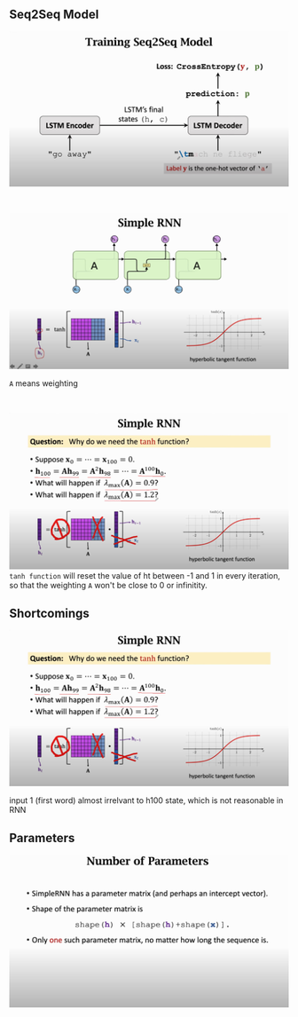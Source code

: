 ## Seq2Seq Model

![](figure1.png)

<br>

![](figure2.png)

`A` means weighting

<br>


![](figure3.png)
`tanh function` will reset the value of ht between -1 and 1 in every iteration, so that the weighting `A` won't be close to 0 or infinitity.

## Shortcomings

![](figure3.png)

input 1 (first word) almost irrelvant to h100 state, which is not reasonable in RNN


## Parameters

![](figure5.png)
